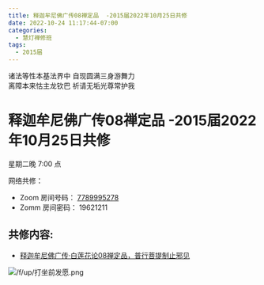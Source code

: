 ```yaml
---
title: 释迦牟尼佛广传08禅定品  -2015届2022年10月25日共修
date: 2022-10-24 11:17:44-07:00
categories:
  - 慧灯禅修班
tags:
  - 2015届
---
```


诸法等性本基法界中 自现圆满三身游舞力  
离障本来怙主龙钦巴 祈请无垢光尊常护我

# 释迦牟尼佛广传08禅定品  -2015届2022年10月25日共修

星期二晚 7:00 点

网络共修：

- Zoom 房间号码： [7789995278](https://us02web.zoom.us/j/7789995278?pwd=VjZmbWJFY2k2K0E5RVB2cTNIQmhqUT09)
- Zomm 房间密码： 19621211

## 共修内容:

- [释迦牟尼佛广传·白莲花论08禅定品，普行菩提制止邪见](https://bj.cxb123.cc/ref/blhl/08/#heading-4)


![/f/up/打坐前发愿.png](/f/up/打坐前发愿.png)

